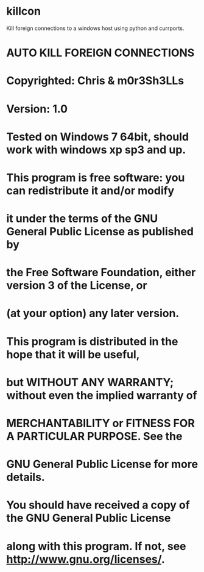 killcon
=======

Kill foreign connections to a windows host using python and currports.

#       AUTO KILL FOREIGN CONNECTIONS
#       Copyrighted:  Chris & m0r3Sh3LLs
#       Version: 1.0
#       Tested on Windows 7 64bit, should work with windows xp sp3 and up.
#
#    This program is free software: you can redistribute it and/or modify
#    it under the terms of the GNU General Public License as published by
#    the Free Software Foundation, either version 3 of the License, or
#    (at your option) any later version.
#
#    This program is distributed in the hope that it will be useful,
#    but WITHOUT ANY WARRANTY; without even the implied warranty of
#    MERCHANTABILITY or FITNESS FOR A PARTICULAR PURPOSE.  See the
#    GNU General Public License for more details.
#
#    You should have received a copy of the GNU General Public License
#    along with this program.  If not, see <http://www.gnu.org/licenses/>.
